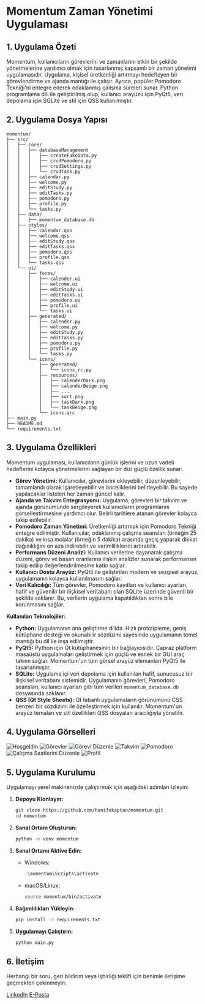 # Momentum Zaman Yönetimi Uygulaması

## 1. Uygulama Özeti

Momentum, kullanıcıların görevlerini ve zamanlarını etkin bir şekilde yönetmelerine yardımcı olmak için tasarlanmış kapsamlı bir zaman yönetimi uygulamasıdır. Uygulama, kişisel üretkenliği artırmayı hedefleyen bir görevlendirme ve ajanda mantığı ile çalışır. Ayrıca, popüler Pomodoro Tekniği'ni entegre ederek odaklanmış çalışma süreleri sunar. Python programlama dili ile geliştirilmiş olup, kullanıcı arayüzü için PyQt5, veri depolama için SQLite ve stil için QSS kullanılmıştır.

## 2. Uygulama Dosya Yapısı

```
momentum/
├── src/
│   ├── core/
│   │   ├── databaseManagement
│   │   │   ├── createFakeData.py
│   │   │   ├── crudPomodoro.py
│   │   │   ├── crudSettings.py
│   │   │   └── crudTask.py
│   │   ├── calendar.py
│   │   ├── welcome.py
│   │   ├── editStudy.py
│   │   ├── editTasks.py
│   │   ├── pomodoro.py
│   │   ├── profile.py
│   │   └── tasks.py
│   ├── data/
│   │   ├── momentum_database.db
│   ├── styles/
│   │   ├── calendar.qss
│   │   ├── welcome.qss
│   │   ├── editStudy.qss
│   │   ├── editTasks.qss
│   │   ├── pomodoro.qss
│   │   ├── profile.qss
│   │   └── tasks.qss
│   └── ui/
│       ├── forms/
│       │   ├── calender.ui
│       │   ├── welcome.ui
│       │   ├── editStudy.ui
│       │   ├── editTasks.ui
│       │   ├── pomodoro.ui
│       │   ├── profile.ui
│       │   └── tasks.ui
│       ├── generated/
│       │   ├── calender.py
│       │   ├── welcome.py
│       │   ├── editStudy.py
│       │   ├── editTasks.py
│       │   ├── pomodoro.py
│       │   ├── profile.py
│       │   └── tasks.py
│       └── icons/
│           ├── generated/
│           │   └── icons_rc.py
│           ├── resources/
│           │   ├── calenderDark.png
│           │   ├── calenderBeige.png
│           │   ├── ...
│           │   ├── sort.png
│           │   ├── taskDark.png
│           │   └── taskBeige.png
│           └── icons.qrc
├── main.py
├── README.md
└── requirements.txt
```

## 3. Uygulama Özellikleri

Momentum uygulaması, kullanıcıların günlük işlerini ve uzun vadeli hedeflerini kolayca yönetmelerini sağlayan bir dizi güçlü özellik sunar:

*   **Görev Yönetimi:** Kullanıcılar, görevlerini ekleyebilir, düzenleyebilir, tamamlandı olarak işaretleyebilir ve önceliklerini belirleyebilir. Bu sayede yapılacaklar listeleri her zaman güncel kalır.
*   **Ajanda ve Takvim Entegrasyonu:** Uygulama, görevleri bir takvim ve ajanda görünümünde sergileyerek kullanıcıların programlarını görselleştirmesine yardımcı olur. Belirli tarihlere atanan görevler kolayca takip edilebilir.
*   **Pomodoro Zaman Yönetimi:** Üretkenliği artırmak için Pomodoro Tekniği entegre edilmiştir. Kullanıcılar, odaklanmış çalışma seansları (örneğin 25 dakika) ve kısa molalar (örneğin 5 dakika) arasında geçiş yaparak dikkat dağınıklığını en aza indirebilir ve verimliliklerini artırabilir.
*   **Performans Düzeni Analizi:** Kullanıcı verilerine dayanarak çalışma düzeni, görev ve başarı oranlarına ilişkin analizler sunarak performansın takip edilip değerlendirilmesine katkı sağlar.
*   **Kullanıcı Dostu Arayüz:** PyQt5 ile geliştirilen modern ve sezgisel arayüz, uygulamanın kolayca kullanılmasını sağlar.
*   **Veri Kalıcılığı:** Tüm görevler, Pomodoro kayıtları ve kullanıcı ayarları, hafif ve güvenilir bir ilişkisel veritabanı olan SQLite üzerinde güvenli bir şekilde saklanır. Bu, verilerin uygulama kapatıldıktan sonra bile korunmasını sağlar.

**Kullanılan Teknolojiler:**

*   **Python:** Uygulamanın ana geliştirme dilidir. Hızlı prototipleme, geniş kütüphane desteği ve okunabilir sözdizimi sayesinde uygulamanın temel mantığı bu dil ile inşa edilmiştir.
*   **PyQt5:** Python için Qt kütüphanesinin bir bağlayıcısıdır. Çapraz platform masaüstü uygulamaları geliştirmek için güçlü ve esnek bir GUI araç takımı sağlar. Momentum'un tüm görsel arayüz elemanları PyQt5 ile tasarlanmıştır.
*   **SQLite:** Uygulama içi veri depolama için kullanılan hafif, sunucusuz bir ilişkisel veritabanı sistemidir. Uygulamanın görevleri, Pomodoro seansları, kullanıcı ayarları gibi tüm verileri `momentum_database.db` dosyasında saklanır.
*   **QSS (Qt Style Sheets):** Qt tabanlı uygulamaların görünümünü CSS benzeri bir sözdizimi ile özelleştirmek için kullanılır. Momentum'un arayüz temaları ve stil özellikleri QSS dosyaları aracılığıyla yönetilir.

## 4. Uygulama Görselleri

![Hoşgeldin](![welcome](https://github.com/user-attachments/assets/b52b62d5-24d0-4b64-a3c1-27a1d6bf056c)
)
![Görevler](![tasks](https://github.com/user-attachments/assets/1b8e22ef-f3a1-439b-903d-799d9d9a7124)
)
![Görevi Düzenle](![editTask](https://github.com/user-attachments/assets/fdbf2996-3c3d-4b74-b033-f2d218d67ff4)
)
![Takvim](![calendar](https://github.com/user-attachments/assets/18f6d44b-fca5-4dbf-987c-653d0936abd5)
)
![Pomodoro](![pomodoro](https://github.com/user-attachments/assets/2a76c7c3-6eb8-41e8-9360-18b15b237d48)
)
![Çalışma Saatlerini Düzenle](![editStudy](https://github.com/user-attachments/assets/d6eac9ae-a787-4444-9a52-ac3ce397e240)
)
![Profil](![profile](https://github.com/user-attachments/assets/1bf2b452-732c-458a-969b-8ce5dcb53048)
)

## 5. Uygulama Kurulumu

Uygulamayı yerel makinenizde çalıştırmak için aşağıdaki adımları izleyin:

1.  **Depoyu Klonlayın:**

    ```bash
    git clone https://github.com/hanifekaptan/momentum.git
    cd momentum
    ```

2.  **Sanal Ortam Oluşturun:**

    ```bash
    python -m venv momentum
    ```

3.  **Sanal Ortamı Aktive Edin:**

    *   Windows:

        ```bash
        .\momentum\Scripts\activate
        ```

    *   macOS/Linux:

        ```bash
        source momentum/bin/activate
        ```

4.  **Bağımlılıkları Yükleyin:**

    ```bash
    pip install -r requirements.txt
    ```

5.  **Uygulamayı Çalıştırın:**

    ```bash
    python main.py
    ```

## 6. İletişim

Herhangi bir soru, geri bildirim veya işbirliği teklifi için benimle iletişime geçmekten çekinmeyin:

[LinkedIn](https://www.linkedin.com/in/hanifekaptan) [E-Posta](mailto:hanifekaptan.dev@gmail.com) 
